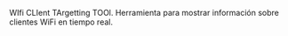 WIfi CLIent TArgetting TOOl. Herramienta para mostrar información sobre clientes WiFi en tiempo real.
